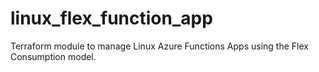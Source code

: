 # linux_flex_function_app
Terraform module to manage Linux Azure Functions Apps using the Flex Consumption model.
